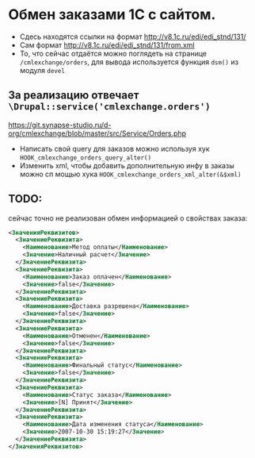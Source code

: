 # Обмен заказами 1С с сайтом.

* Сдесь находятся ссылки на формат http://v8.1c.ru/edi/edi_stnd/131/
* Сам формат http://v8.1c.ru/edi/edi_stnd/131/from.xml 
* То, что сейчас отдаётся можно поглядеть на странице `/cmlexchange/orders`, для вывода используется функция `dsm()` из модуля `devel`

## За реализацию отвечает `\Drupal::service('cmlexchange.orders')`
https://git.synapse-studio.ru/d-org/cmlexchange/blob/master/src/Service/Orders.php
* Написать свой query для заказов можно используя хук `HOOK_cmlexchange_orders_query_alter()`
* Изменить xml, чтобы добавить дополнительную инфу в заказы можно сп мощью хука `HOOK_cmlexchange_orders_xml_alter(&$xml)`

## TODO:
сейчас точно не реализован обмен информацией о свойствах заказа:
```xml
<ЗначенияРеквизитов>
  <ЗначениеРеквизита>
    <Наименование>Метод оплаты</Наименование>
    <Значение>Наличный расчет</Значение>
  </ЗначениеРеквизита>
  <ЗначениеРеквизита>
    <Наименование>Заказ оплачен</Наименование>
    <Значение>false</Значение>
  </ЗначениеРеквизита>
  <ЗначениеРеквизита>
    <Наименование>Доставка разрешена</Наименование>
    <Значение>false</Значение>
  </ЗначениеРеквизита>
  <ЗначениеРеквизита>
    <Наименование>Отменен</Наименование>
    <Значение>false</Значение>
  </ЗначениеРеквизита>
  <ЗначениеРеквизита>
    <Наименование>Финальный статус</Наименование>
    <Значение>false</Значение>
  </ЗначениеРеквизита>
  <ЗначениеРеквизита>
    <Наименование>Статус заказа</Наименование>
    <Значение>[N] Принят</Значение>
  </ЗначениеРеквизита>
  <ЗначениеРеквизита>
    <Наименование>Дата изменения статуса</Наименование>
    <Значение>2007-10-30 15:19:27</Значение>
  </ЗначениеРеквизита>
</ЗначенияРеквизитов>
```
